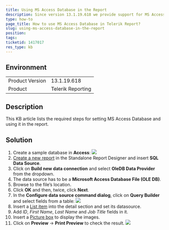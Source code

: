 ```yaml
---
title: Using MS Access Database in the Report 
description: Since version 13.1.19.618 we provide support for MS Access. 
type: how-to
page_title: How to use MS Access Database in Telerik Report?
slug: using-ms-access-database-in-the-report 
position: 
tags: 
ticketid: 1417017
res_type: kb
---
```


## Environment
<table>
    <tbody>
	    <tr>
	    	<td>Product Version</td>
	    	<td>13.1.19.618</td>
	    </tr>
	    <tr>
	    	<td>Product</td>
	    	<td>Telerik Reporting</td>
	    </tr>
    </tbody>
</table>


## Description
This KB article lists the required steps for setting MS Access Database and using it in the report.

## Solution
1. Create a sample database in **Access**:
![](resources/AccessDB.png)
2. [Create a new report](../reporting/creating-the-report) in the Standalone Report Designer and insert **SQL Data Source**.
3. Click on **Build new data connection** and select **OleDB Data Provider** from the dropdown.
4. The data source has to be a **Microsoft Access Database File (OLE DB)**.
5. Browse to the file’s location. 
6. Click **OK** and then, twice, click **Next**. 
7. In the **Configure data source command dialog**, click on **Query Builder** and select fields from a table:
![](resources/configure-data-source.png)
8. Insert a [List item](../table-working-with-table-cross-table-list-items) into the detail section and set its datasource.
8. Add *ID*, *First Name*, *Last Name* and *Job Title* fields in it.
9. Insert a [Picture box](../report-items-picture-box) to display the images.
10. Click on **Preview** -> **Print Preview** to check the result.
![](resources/list-of-employees.png)

